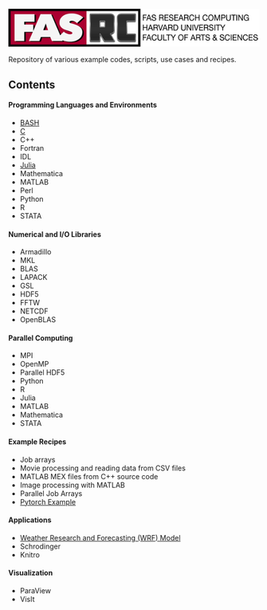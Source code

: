 ![FASRC Logo](Images/rc-logo-text_2017-88.png)

Repository of various example codes, scripts, use cases and recipes.

## Contents

#### Programming Languages and Environments
    
   * [BASH](Languages/BASH)
   * [C](Languages/C)  
   * C++  
   * Fortran  
   * IDL  
   * [Julia](Languages/Julia)  
   * Mathematica  
   * MATLAB  
   * Perl  
   * Python
   * R  
   * STATA

#### Numerical and I/O Libraries
   
   * Armadillo
   * MKL
   * BLAS
   * LAPACK
   * GSL
   * HDF5
   * FFTW
   * NETCDF
   * OpenBLAS

#### Parallel Computing

   * MPI
   * OpenMP
   * Parallel HDF5
   * Python
   * R
   * Julia
   * MATLAB
   * Mathematica
   * STATA

#### Example Recipes

   * Job arrays
   * Movie processing and reading data from CSV files
   * MATLAB MEX files from C++ source code
   * Image processing with MATLAB 
   * Parallel Job Arrays
   * [Pytorch Example](Example_Recipes/pytorch)

#### Applications
   * [Weather Research and Forecasting (WRF) Model](Applications/WRF_Model)
   * Schrodinger
   * Knitro

#### Visualization

   * ParaView
   * VisIt

